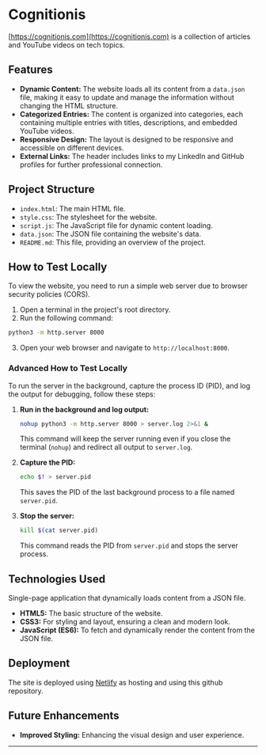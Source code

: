 # Cognitionis

[https://cognitionis.com](https://cognitionis.com) is a collection of articles and YouTube videos on tech topics.

## Features

- **Dynamic Content:** The website loads all its content from a `data.json` file, making it easy to update and manage the information without changing the HTML structure.
- **Categorized Entries:** The content is organized into categories, each containing multiple entries with titles, descriptions, and embedded YouTube videos.
- **Responsive Design:** The layout is designed to be responsive and accessible on different devices.
- **External Links:** The header includes links to my LinkedIn and GitHub profiles for further professional connection.

## Project Structure

- `index.html`: The main HTML file.
- `style.css`: The stylesheet for the website.
- `script.js`: The JavaScript file for dynamic content loading.
- `data.json`: The JSON file containing the website's data.
- `README.md`: This file, providing an overview of the project.

## How to Test Locally

To view the website, you need to run a simple web server due to browser security policies (CORS).

1. Open a terminal in the project's root directory.
2. Run the following command:

```bash
python3 -m http.server 8000
```

3. Open your web browser and navigate to `http://localhost:8000`.

### Advanced How to Test Locally

To run the server in the background, capture the process ID (PID), and log the output for debugging, follow these steps:

1. **Run in the background and log output:**
   ```bash
   nohup python3 -m http.server 8000 > server.log 2>&1 &
   ```
   This command will keep the server running even if you close the terminal (`nohup`) and redirect all output to `server.log`.

2. **Capture the PID:**
   ```bash
   echo $! > server.pid
   ```
   This saves the PID of the last background process to a file named `server.pid`.

3. **Stop the server:**
   ```bash
   kill $(cat server.pid)
   ```
   This command reads the PID from `server.pid` and stops the server process.


## Technologies Used

Single-page application that dynamically loads content from a JSON file.
- **HTML5:** The basic structure of the website.
- **CSS3:** For styling and layout, ensuring a clean and modern look.
- **JavaScript (ES6):** To fetch and dynamically render the content from the JSON file.

## Deployment

The site is deployed using [Netlify](https://cognitionis-website.netlify.app) as hosting and using this github repository.

## Future Enhancements

- **Improved Styling:** Enhancing the visual design and user experience.

---


